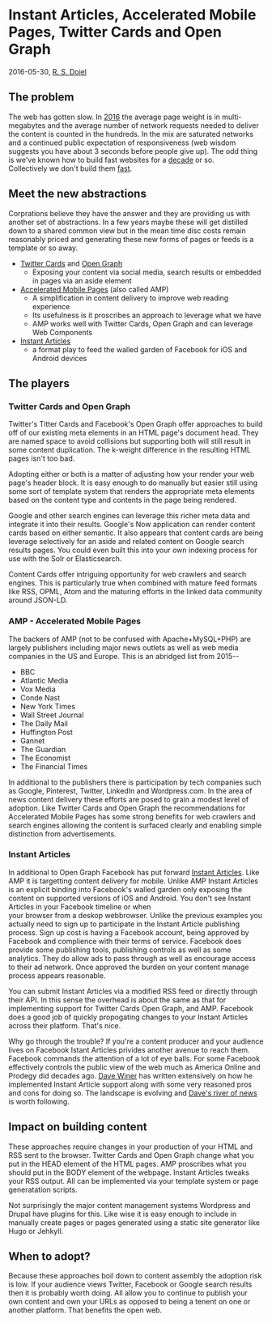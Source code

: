 
# Instant Articles, Accelerated Mobile Pages, Twitter Cards and Open Graph

2016-05-30, [R. S. Doiel](http://rsdoiel.github.io)

## The problem

The web has gotten slow. In [2016](http://httparchive.org/trends.php) the 
average page weight is in multi-megabytes and the average number of network 
requests needed to deliver the content is counted in 
the hundreds. In the mix are saturated networks and a continued public 
expectation of responsiveness (web wisdom suggests you have about 3 seconds 
before people give up).  The odd thing is we've known how to build fast 
websites for a [decade](https://www.stevesouders.com/) or so.  
Collectively we don't build them [fast](https://www.sitepoint.com/average-page-weight-increased-another-16-2015/). 


## Meet the new abstractions

Corprations believe they have the answer and they are providing us 
with another set of abstractions. In a few years maybe these will 
get distilled down to a shared common view but in the mean time disc 
costs remain reasonably priced and generating these new forms of 
pages or feeds is a template or so away.

+ [Twitter Cards](https://dev.twitter.com/cards/overview) and [Open Graph](http://ogp.me/)
  + Exposing your content via social media, search results or embedded in pages via an aside element
+ [Accelerated Mobile Pages](https://www.ampproject.org/) (also called AMP)
  + A simplification in content delivery to improve web reading experience
  + Its usefulness is it proscribes an approach to leverage what we have
  + AMP works well with Twitter Cards, Open Graph and can leverage Web Components
+ [Instant Articles](https://instantarticles.fb.com/)
  + a format play to feed the walled garden of Facebook for iOS and Android devices


## The players 

### Twitter Cards and Open Graph

Twitter's Titter Cards and Facebook's Open Graph offer approaches to 
build off of our existing meta elements in an HTML page's document 
head.  They are named space to avoid collisions but supporting both 
will still result in some content duplication. The k-weight 
difference in the resulting HTML pages isn't too bad. 

Adopting either or both is a matter of adjusting how your render your 
web page's header block.  It is easy enough to do manually but easier 
still using some sort of template system that renders the appropriate 
meta elements based on the content type and contents in the page 
being rendered.  

Google and other search engines can leverage this richer meta 
data and integrate it into their results. Google's Now application can 
render content cards based on either semantic. It also appears that 
content cards are being leverage selectively for an aside and related 
content on Google search results pages. You could even built this into 
your own indexing process for use with the Solr or Elasticsearch.

Content Cards offer intriguing opportunity for web crawlers and search 
engines.  This is particularly true when combined with mature feed 
formats like RSS, OPML, Atom and the maturing efforts in the linked 
data community around JSON-LD.


### AMP - Accelerated Mobile Pages

The backers of AMP (not to be confused with Apache+MySQL+PHP) are largely
publishers including major news outlets as well as web media
companies in the US and Europe. This is an abridged list from 2015--

+ BBC
+ Atlantic Media
+ Vox Media
+ Conde Nast
+ New York Times
+ Wall Street Journal
+ The Daily Mail
+ Huffington Post
+ Gannet
+ The Guardian
+ The Economist
+ The Financial Times

In additional to the publishers there is participation by tech companies
such as Google, Pinterest, Twitter, LinkedIn and Wordpress.com. In the area
of news content delivery these efforts are posed to grain a modest level of
adoption. Like Twitter Cards and Open Graph the recommendations for Accelerated
Mobile Pages has some strong benefits for web crawlers and search engines allowing
the content is surfaced clearly and enabling simple distinction from 
advertisements.


### Instant Articles

In additional to Open Graph Facebook has put forward [Instant Articles](https://developers.facebook.com/docs/instant-articles).
Like AMP it is targetting content delivery for mobile. Unlike AMP Instant Articles is an
explicit binding into Facebook's walled garden only exposing the content on supported
versions of iOS and Android. You don't see Instant Articles in your Facebook timeline or when  
your browser from a deskop webbrowser.  Unlike the previous
examples you actually need to sign up to participate in the Instant Article publishing
process.  Sign up cost is having a Facebook account, being approved by Facebook and complience
with their terms of service. Facebook does provide some publishing tools, publishing controls
as well as some analytics. They do allow ads to pass through as well as encourage access to
their ad network.  Once approved the burden on your content manage process appears reasonable.  

You can submit Instant Articles via a modified RSS feed or directly through their API. 
In this sense the overhead is about the same as that for implementing support for Twitter Cards
Open Graph, and AMP. Facebook does a good job of quickly propogating changes to your
Instant Articles across their platform. That's nice.

Why go through the trouble? If you're a content producer and your audience lives on Facebook
Istant Articles privides another avenue to reach them.  Facebook commands the attention 
of a lot of eye balls. For some Facebook effectively controls the public view of the 
web much as America Online and Prodegy did decades ago. [Dave Winer](https://twitter.com/davewiner) 
has written extensively on how he implemented Instant Article support along with 
some very reasoned pros and cons for doing so. The landscape is evolving and 
[Dave's river of news](http://scripting.com) is worth following.


## Impact on building content

These approaches require changes in your production of your HTML and RSS sent to the browser.
Twitter Cards and Open Graph change what you put in the HEAD element of the HTML
pages.  AMP proscribes what you should put in the BODY element of the webpage.
Instant Articles tweaks your RSS output. All can be implemented via your template 
system or page generatation scripts.

Not surprisingly the major content management systems Wordpress and Drupal have plugins for this.
Like wise it is easy enough to include in manually create pages or pages generated using a 
static site generator like Hugo or Jehkyll.


## When to adopt?

Because these approaches boil down to content assembly the adoption risk 
is low.  If your audience views Twitter, Facebook or Google search results 
then it is probably worth doing.  All allow you to continue to publish your 
own content and own your URLs as opposed to being a tenent on one or another 
platform. That benefits the open web.

